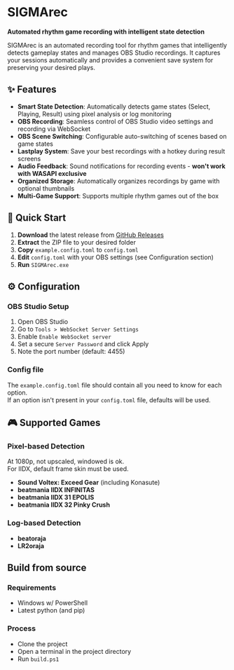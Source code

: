 # SIGMArec

**Automated rhythm game recording with intelligent state detection**

SIGMArec is an automated recording tool for rhythm games that intelligently detects gameplay states and manages OBS Studio recordings. It captures your sessions automatically and provides a convenient save system for preserving your desired plays.

## ✨ Features

- **Smart State Detection**: Automatically detects game states (Select, Playing, Result) using pixel analysis or log monitoring
- **OBS Recording**: Seamless control of OBS Studio video settings and recording via WebSocket
- **OBS Scene Switching**: Configurable auto-switching of scenes based on game states
- **Lastplay System**: Save your best recordings with a hotkey during result screens
- **Audio Feedback**: Sound notifications for recording events - **won't work with WASAPI exclusive**
- **Organized Storage**: Automatically organizes recordings by game with optional thumbnails
- **Multi-Game Support**: Supports multiple rhythm games out of the box

## 🚀 Quick Start

1. **Download** the latest release from [GitHub Releases](https://github.com/NotAkitake/SIGMArec/releases)
2. **Extract** the ZIP file to your desired folder
3. **Copy** `example.config.toml` to `config.toml`
4. **Edit** `config.toml` with your OBS settings (see Configuration section)
5. **Run** `SIGMArec.exe`

## ⚙️ Configuration

### OBS Studio Setup
1. Open OBS Studio
2. Go to `Tools > WebSocket Server Settings`
3. Enable `Enable WebSocket server`
4. Set a secure `Server Password` and click Apply
5. Note the port number (default: 4455)

### Config file
The `example.config.toml` file should contain all you need to know for each option.  
If an option isn't present in your `config.toml` file, defaults will be used.

## 🎮 Supported Games

### Pixel-based Detection
At 1080p, not upscaled, windowed is ok.  
For IIDX, default frame skin must be used.
- **Sound Voltex: Exceed Gear** (including Konasute)
- **beatmania IIDX INFINITAS**
- **beatmania IIDX 31 EPOLIS**
- **beatmania IIDX 32 Pinky Crush**

### Log-based Detection
- **beatoraja**
- **LR2oraja**

## Build from source

### Requirements

- Windows w/ PowerShell
- Latest python (and pip)

### Process

- Clone the project
- Open a terminal in the project directory
- Run `build.ps1`